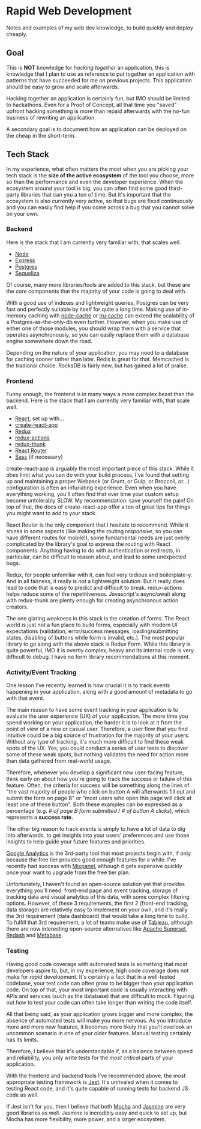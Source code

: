 # Rapid Web Development

Notes and examples of my web dev knowledge, to build quickly and deploy cheaply.


## Goal

This is **NOT** knowledge for *hacking together* an application, this is knowledge that I plan to use as reference to put together an application with patterns that have succeeded for me on previous projects. This application should be easy to grow and scale afterwards.

Hacking together an application is certainly fun, but IMO should be limited to hackathons. Even for a Proof of Concept, all that time you "saved" upfront hacking something is more than repaid afterwards with the no-fun business of rewriting an application.

A secondary goal is to document how an application can be deployed on the cheap in the short-term.


## Tech Stack

In my experience, what often matters the most when you are picking your tech stack is the **size of the active ecosystem** of the tool you choose, more so than the performance and even the developer experience. When the ecosystem around your tool is big, you can often find some good third-party libraries that can you a ton of time. But it's important that the ecosystem is also currently very active, so that bugs are fixed continuously and you can easily find help if you come across a bug that you cannot solve on your own.

### Backend

Here is the stack that I am currently very familiar with, that scales well.

- [Node](https://nodejs.org/)
- [Express](http://expressjs.com/)
- [Postgres](https://www.postgresql.org/)
- [Sequelize](sequelize.readthedocs.org)

Of course, many more libraries/tools are added to this stack, but these are the core components that the majority of your code is going to deal with.

With a good use of indexes and lightweight queries, Postgres can be very fast and perfectly suitable by itself for quite a long time. Making use of in-memory caching with [node-cache](https://github.com/mpneuried/nodecache) or [lru-cache](https://github.com/isaacs/node-lru-cache) can extend the scalability of a Postgres-as-the-only-db even further. However, when you make use of either one of those modules, you should wrap them with a service that operates asynchronously, so you can easily replace them with a database engine somewhere down the road.

Depending on the nature of your application, you may need to a database for caching sooner rather than later. Redis is great for that. Memcached is the tradional choice. RocksDB is fairly new, but has gained a lot of praise.

### Frontend

Funny enough, the frontend is in many ways a more complex beast than the backend. Here is the stack that I am currently very familiar with, that scale well.

- [React](https://reactjs.org/), set up with...
- [create-react-app](https://github.com/facebookincubator/create-react-app)
- [Redux](https://redux.js.org/)
- [redux-actions](https://github.com/reduxactions/redux-actions)
- [redux-thunk](https://github.com/gaearon/redux-thunk)
- [React Router](https://github.com/ReactTraining/react-router)
- [Sass](http://sass-lang.com/) (if necessary)

create-react-app is arguably the most important piece of this stack. While it *does* limit what you can do with your build process, I've found that setting up and maintaining a proper Webpack (or Grunt, or Gulp, or Broccoli, or...) configuration is often an infuriating experience. Even when you have everything working, you'll often find that over time your custom setup become untolerably SLOW. My recommendation: save yourself the pain! On top of that, the docs of create-react-app offer a ton of great tips for things you might want to add to your stack.

React Router is the only component that I hesitate to recommend. While it shines in some aspects (like making the routing *responsive*, so you can have different routes for mobile!), some fundamental needs are just overly complicated by the library's goal to express the routing with React components. Anything having to do with authentication or redirects, in particular, can be difficult to reason about, and lead to some unexpected bugs.

Redux, for people unfamiliar with it, can feel very tedious and boilerplate-y. And in all fairness, it really is not a lightweight solution. But it really does lead to code that is easy to predict and difficult to break. redux-actions helps reduce some of the repetitiveness. Javascript's async/await along with redux-thunk are plenty enough for creating asynchronous action creators.

The one glaring weakness in this stack is the creation of forms. The React world is just not a fun place to build forms, especially with modern UI expectations (validation, error/success messages, loading/submitting states, disabling of buttons while form is invalid, etc.). The most popular library to go along with the above stack is Redux Form. While this library is quite powerful, IMO it is overtly complex, heavy and its internal code is very difficult to debug. I have no form library recommendations at this moment.


### Activity/Event Tracking

One lesson I've recently learned is how crucial it is to track events happening in your application, along with a good amount of metadata to go with that event.

The main reason to have some event tracking in your application is to evaluate the user experience (UX) of your application. The more time you spend working on your application, the harder it is to look at it from the point of view of a new or casual user. Therefore, a user flow that you find intuitive could be a big source of frustration for the majority of your users. Without any type of tracking, it's much more difficult to find these weak spots of the UX. Yes, you could conduct a series of user tests to discover some of these weak spots, but nothing validates the need for action more than data gathered from real-world usage.

Therefore, whenever you develop a significant new user-facing feature, think early on about how you're going to track the success or failure of this feature. Often, the criteria for success will be something along the lines of "the vast majority of people who click on button A will afterwards fill out and submit the form on page B" or "most users who open this page will click at least one of these button". Both these examples can be expressed as a percentage (e.g. *# of page B form submitted* / *# of button A clicks*), which represents a **success rate**.

The other big reason to track events is simply to have a lot of data to dig into afterwards, to get insights into your users' preferences and use those insights to help guide your future features and priorities.

[Google Analytics](https://www.google.com/analytics/#?modal_active=none) is the 3rd-party tool that most projects begin with, if only because the free tier provides good enough features for a while. I've recently had success with [Mixpanel](https://mixpanel.com/), although it gets expensive quickly once your want to upgrade from the free tier plan.

Unfortunately, I haven't found an open-source solution yet that provides everything you'll need: front-end page and event tracking, storage of tracking data and visual analytics of this data, with some complex filtering options. However, of these 3 requirements, the first 2 (front-end tracking, data storage) are relatively easy to implement on your own, and it's really the 3rd requirement (data dashboard) that would take a long time to build.  To fulfill that 3rd requirement, a lot of teams make use of [Tableau](https://www.tableau.com/), although there are now interesting open-source alternatives like [Apache Superset](https://github.com/apache/incubator-superset), [Redash](https://github.com/getredash/redash) and [Metabase](https://github.com/metabase/metabase).


### Testing

Having good code coverage with automated tests is something that most developers aspire to, but, in my experience, high code coverage does not make for *rapid* development. It's certainly a fact that in a well-tested codebase, your test code can often grow to be bigger than your application code. On top of that, your most important code is usually interacting with APIs and services (such as the database) that are difficult to mock. Figuring out *how* to test your code can often take longer than writing the code itself.

All that being said, as your application grows bigger and more complex, the absence of automated tests will make you more nervous. As you introduce more and more new features, it becomes more likely that you'll overlook an uncommon scenario in one of your older features. Manual testing certainly has its limits.

Therefore, I believe that it's understandable if, as a balance between speed and reliability, you only write tests for the *most critical* parts of your application.

With the frontend and backend tools I've recommended above, the most appropriate testing framework is [Jest](https://facebook.github.io/jest/). It's unrivaled when it comes to testing React code, and it's quite capable of running tests for backend JS code as well.

If Jest isn't for you, then I believe that both [Mocha](https://mochajs.org/) and [Jasmine](https://jasmine.github.io/) are very good libraries as well. Jasmine is incredibly easy and quick to set up, but Mocha has more flexibility, more power, and a larger ecosystem.


